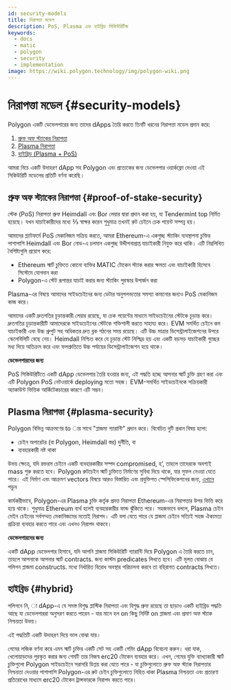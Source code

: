 ```yaml
---
id: security-models
title: নিরাপত্তা মডেল
description: PoS, Plasma এবং হাইব্রিড সিকিউরিটিজ
keywords:
  - docs
  - matic
  - polygon
  - security
  - implementation
image: https://wiki.polygon.technology/img/polygon-wiki.png
---
```


# নিরাপত্তা মডেল {#security-models}

Polygon একটি ডেভেলপারের জন্য তাদের dApps তৈরি করতে তিনটি ধরনের নিরাপত্তা মডেল প্রদান করে:

1. [প্রুফ অফ স্ট্যাকের নিরাপত্তা](#proof-of-stake-security)
2. [Plasma নিরাপত্তা](#plasma-security)
3. [হাইব্রিড (Plasma + PoS)](#hybrid)

আমরা নিচে একটি উদাহরণ dApp সহ Polygon এবং প্রত্যেকের জন্য ডেভেলপার ওয়ার্কফ্লো দেওয়া এই সিকিউরিটি মডেলের প্রতিটি বর্ণনা করেছি।

## প্রুফ অফ স্ট্যাকের নিরাপত্তা {#proof-of-stake-security}

স্টেক (PoS) নিরাপত্তা প্রুফ Heimdall এবং Bor লেয়ার দ্বারা প্রদান করা হয়, যা Tendermint top নির্মিত হয়েছে। যখন যাচাইকারীদের মধ্যে ⅔ স্বাক্ষর করেন শুধুমাত্র তখনই রুট চেইনে চেক পয়েন্ট সম্পন্ন হয়।

আমাদের প্ল্যাটফর্মে PoS মেকানিজম সক্রিয় করতে, আমরা Ethereum-এ একগুচ্ছ স্ট্যাকিং ব্যবস্থাপনা চুক্তির পাশাপাশি Heimdall এবং Bor নোড-এ চলমান একগুচ্ছ উদ্দীপনাপ্রাপ্ত যাচাইকারী নিযুক্ত করে থাকি। এটি নিম্নলিখিত বৈশিষ্ট্যগুলি প্রয়োগ করে:

- Ethereum স্মার্ট চুক্তিতে কোনো ব্যক্তির MATIC টোকেন স্ট্যাক করার ক্ষমতা এবং যাচাইকারী হিসেবে সিস্টেমে যোগদান করা
- Polygon-এ স্টেট রূপান্তর যাচাই করার জন্য স্ট্যাকিং পুরস্কার উপার্জন করা

Plasma-এর বিষয়ে আমাদের সাইডচেইনের জন্য ডেটার অনুপলভ্যতার সমস্যা কমানোর জন্যও PoS মেকানিজম কাজ করে।

আমাদের একটি দ্রুতগতির চূড়ান্তকারী লেয়ার রয়েছে, যা চেক পয়েন্টের মাধ্যমে সাইডচেইনের স্টেটকে চূড়ান্ত করে। দ্রুতগতির চূড়ান্তকারীটি আমাদেরকে সাইডচেইনের স্টেটকে শক্তিশালী করতে সাহায্য করে। EVM সমর্থিত চেইনে কম যাচাইকারী এবং উচ্চ থ্রুপুট সহ অধিকতর দ্রুত ব্লক গঠনের সময় রয়েছে। এটি উচ্চ মাত্রার ডিসেন্ট্রালাইজেশনের উপরে স্কেলেবিলিটি বেছে নেয়। Heimdall নিশ্চিত করে যে চূড়ান্ত স্টেট নিশ্ছিদ্র হয় এবং একটি বড়সড় যাচাইকারী গুচ্ছের মধ্য দিয়ে অতিক্রম করে এবং ফলশ্রুতিতে উচ্চ পর্যায়ের ডিসেন্ট্রালাইজেশন হয়ে থাকে।

**ডেভেলপারদের জন্য**

PoS সিকিউরিটিতে একটি dApp ডেভেলপার তৈরি হওয়ার জন্য, এই পদ্ধতি হচ্ছে আপনার স্মার্ট চুক্তি গ্রহণ করা এবং এটি Polygon PoS নেটওয়ার্কে deploying মতো সহজ। EVM-সমর্থিত সাইডচেইনকে সক্রিয়কারী অ্যাকাউন্ট ভিত্তিক আর্কিটেকচারের কারণে এটি সম্ভব।

## Plasma নিরাপত্তা {#plasma-security}

Polygon বিভিন্ন আক্রমণের to ার সাথে "প্লাজমা গ্যারান্টি" প্রদান করে। বিবেচিত দুটি প্রধান বিষয় হলো:

- চেইন অপারেটর (বা Polygon, Heimdall স্তর) দুর্নীতি, বা
- ব্যবহারকারী নষ্ট থাকা

উভয় ক্ষেত্রে, যদি রক্তরস চেইনে একটি ব্যবহারকারীর সম্পদ compromised, হ’, তাহলে তাদেরকে অবশ্যই mass শুরু করতে হবে। Polygon রুটচেইন স্মার্ট চুক্তিতে নির্মাণের সুবিধা দিয়ে থাকে, যার সুফল নেওয়া যেতে পারে। এই নির্মাণ এবং আক্রমণ vectors বিষয়ে আরও বিস্তারিত এবং প্রযুক্তিগত স্পেসিফিকেশনের জন্য, [এখানে](https://ethresear.ch/t/account-based-plasma-morevp/5480) পড়ুন

কার্যকরীভাবে, Polygon-এর Plasma চুক্তি কর্তৃক প্রদত্ত নিরাপত্তা Ethereum-এর নিরাপত্তার উপর ভিত্তি করে হয়ে থাকে। শুধুমাত্র Ethereum ব্যর্থ হলেই ব্যবহারকারীর ফান্ড ঝুঁকিতে পরে। সহজভাবে বললে, Plasma চেইন মেইন চেইনের সর্বসম্মত মেকানিজমের মতোই নিরাপদ। এটি বলা যেতে পারে যে প্লাজমা চেইনে সত্যিই সহজ ঐক্যমত্য প্রক্রিয়া ব্যবহার করতে পারে এবং এখনও নিরাপদ থাকবে।

**ডেভেলপারদের জন্য**

একটি dApp ডেভেলপার হিসাবে, যদি আপনি প্লাজমা সিকিউরিটি গ্যারান্টি দিয়ে Polygon এ তৈরি করতে চান, তাহলে আপনাকে আপনার স্মার্ট contracts. জন্য কাস্টম predicates লিখতে হবে। এটি মূলত বোঝায় যে পলিগন প্লাজমা constructs. মধ্যে নির্ধারিত বিরোধ অবস্থার পরিচালনা করবে তা বহিরাগত contracts লিখতে।

## হাইব্রিড {#hybrid}

পলিগনে নি, া dApp-এ যে সমস্ত বিশুদ্ধ প্লাস্টিক নিরাপত্তা এবং বিশুদ্ধ প্রুফ রয়েছে তা ছাড়াও একটি হাইব্রিড পদ্ধতি আছে যা ডেভেলপাররা অনুসরণ করতে পারেন - যার মানে হল on কিছু নির্দিষ্ট on প্লাজমা এবং প্রমাণ অফ স্ট্যাক নিশ্চয়তা উভয়।

এই পদ্ধতিটি একটি উদাহরণ দিয়ে ভাল বোঝা যায়।

গেমের লজিক বর্ণনা করে এমন স্মার্ট চুক্তির একটি সেট সহ একটি গেমিং dApp বিবেচনা করুন। ধরা যাক, খেলোয়াড়দের পুরস্কৃত করার জন্য গেমটি তার নিজস্ব erc20 টোকেন ব্যবহার করে। এখন, গেমের যুক্তি ব্যাখ্যাকারী স্মার্ট চুক্তিগুলো Polygon সাইডচেইনে সরাসরি ডিপ্লয় করা যেতে পারে - যা চুক্তিগুলোতে প্রুফ অফ স্ট্যাক নিরাপত্তার নিশ্চয়তা দেওয়ার পাশাপাশি Polygon-এর রুট চেইন চুক্তিগুলোতে নিহিত থাকা Plasma নিশ্চয়তা এবং প্রতারণা প্রতিরোধের মাধ্যমে erc20 টোকেন ট্রান্সফারকে নিরাপদ করতে পারে।
